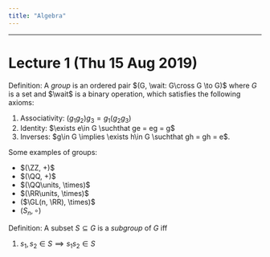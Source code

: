 ```yaml
---
title: "Algebra"
---
```


---

# Lecture 1 (Thu 15 Aug 2019)

Definition: A *group* is an ordered pair $(G, \wait: G\cross G \to G)$ where $G$ is a set and $\wait$ is a binary operation, which satisfies the following axioms:

1. Associativity: $(g_1 g_2)g_3 = g_1(g_2 g_3)$
2. Identity: $\exists e\in G \suchthat  ge = eg = g$
3. Inverses: $g\in G \implies \exists h\in G \suchthat gh = gh = e$.

Some examples of groups:

- $(\ZZ, +)$
- $(\QQ, +)$
- $(\QQ\units, \times)$
- $(\RR\units, \times)$
- ($\GL(n, \RR), \times)$
- $(S_n, \circ)$

Definition: A subset $S \subseteq G$ is a *subgroup* of $G$ iff

1. $s_1, s_2 \in S \implies s_1 s_2 \in S$
